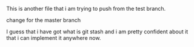 This is another file that i am trying to push from the test branch.

change for the master branch

I guess that i have got what is git stash and i am pretty confident about it that i can implement it anywhere now.

